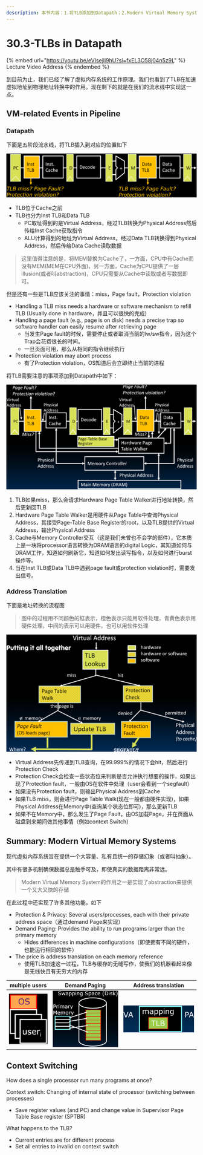 ```yaml
---
description: 本节内容：1.将TLB添加到Datapath；2.Modern Virtual Memory Systems的作用；3.上下文交换需要做的事情；
---
```


# 30.3-TLBs in Datapath

{% embed url="https://youtu.be/eVIsejli9hU?si=fxEL3O58j04n5z9L" %}
Lecture Video Address
{% endembed %}

到目前为止，我们已经了解了虚拟内存系统的工作原理。我们也看到了TLB在加速虚拟地址到物理地址转换中的作用。现在剩下的就是在我们的流水线中实现这一点。

## VM-related Events in Pipeline

### Datapath

下面是五阶段流水线，将TLB插入到对应的位置如下

![TLB in pipeline datapath](.image/image-20240627155828940.png)

- TLB位于Cache之前
- TLB也分为Inst TLB和Data TLB
    - PC取址得到的是Virtual Address，经过TLB转换为Physical Address然后传给Inst Cache获取指令
    - ALU计算得到的地址为Virtual Address，经过Data TLB转换得到Physical Address，然后传给Data Cache读取数据

> 这里值得注意的是，将MEM替换为Cache了，一方面，CPU中有Cache而没有MEM(MEM在CPU外面)，另一方面，Cache为CPU提供了一层illusion(或者叫abstraction)，CPU只需要从Cache中读取或者写数据即可。

但是还有一些是TLB应该关注的事情：miss，Page fault，Protection violation

- Handling a TLB miss needs a hardware or software mechanism to refill TLB (Usually done in hardware，并且可以很快的完成)
- Handling a page fault (e.g., page is on disk) needs a precise trap so software handler can easily resume after retrieving page
    - 当发生Page fault的时候，需要停止或者取消当前的lw/sw指令，因为这个Trap会花费很长的时间。
    - 一旦页面可用，那么从相同的指令继续执行
- Protection violation may abort process
    - 有了Protection violation，OS知道后会立即终止当前的进程

将TLB需要注意的事项添加到Datapath中如下：

![TLB in pipeline datapath](.image/image-20240627155920293.png)

1. TLB如果miss，那么会请求Hardware Page Table Walker进行地址转换，然后更新回TLB
2. Hardware Page Table Walker是用硬件从Page Table中查询Physical Address，其接受Page-Table Base Register的root，以及TLB提供的Virtual Address，输出Physical Address
3. Cache与Memory Controller交互（这是我们未曾也不会学的部件），它本质上是一块将processor语言转换为DRAM语言的digital Logic，其知道如何与DRAM工作，知道如何刷新它，知道如何发出读写指令，以及如何进行burst操作等。
4. 当在Inst TLB或Data TLB中遇到page fault或protection violation时，需要发出信号。

### Address Translation

下面是地址转换的流程图

> 图中的过程用不同颜色的框表示，橙色表示只能用软件处理，青黄色表示用硬件处理，中间的表示可以用硬件，也可以用软件处理

![address translation process](.image/image-20240627155958433.png)

- Virtual Address先传递到TLB查询，在99.999%的情况下会hit，然后进行Protection Check
- Protection Check会检查一些状态位来判断是否允许执行想要的操作，如果出现了Protection fault，一般由OS在软件中处理（user会看到一个segfault）
- 如果没有Protection fault，则输出Physical Address到Cache
- 如果TLB miss，则会进行Page Table Walk(现在一般都由硬件实现)，如果Physical Address在Memory中(查询某个状态位即可)，那么更新TLB
- 如果不在Memory中，那么发生了Page Fault，由OS加载Page，并在页面从磁盘到来期间做其他事情（例如context Switch）

## Summary: Modern Virtual Memory Systems

现代虚拟内存系统旨在提供一个大容量、私有且统一的存储幻象（或者叫抽象）。

其中有很多机制确保数据总是触手可及，即使真实的数据距离非常远。

> Modern Virtual Memory System的作用之一是实现了abstraction来提供一个又大又快的存储

在此过程中还实现了许多其他功能，如下

- Protection & Privacy: Several users/processes, each with their private address space（通过demand Page来实现）
- Demand Paging: Provides the ability to run programs larger than the primary memory
    - Hides differences in machine configurations（即使拥有不同的硬件，也能运行相同的软件）
- The price is address translation on each memory reference
    - 使用TLB加速这一过程，TLB与缓存的无缝写作，使我们的机器看起来像是无线快且有无穷大的内存

| multiple users                                               | Demand Paging                                                | Address translation                                          |
| ------------------------------------------------------------ | ------------------------------------------------------------ | ------------------------------------------------------------ |
| ![image-20240627160129864](.image/image-20240627160129864.png) | ![image-20240627160117222](.image/image-20240627160117222.png) | ![image-20240627160155747](.image/image-20240627160155747.png) |

## Context Switching

How does a single processor run many programs at once?

Context switch: Changing of internal state of processor (switching between processes)

- Save register values (and PC) and change value in Supervisor Page Table Base register (SPTBR)

What happens to the TLB?

- Current entries are for different process
- Set all entries to invalid on context switch
